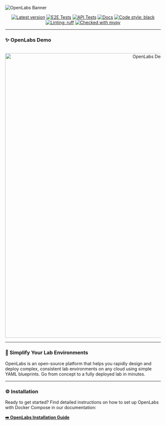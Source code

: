 ![OpenLabs Banner](https://github.com/user-attachments/assets/752fab1b-8414-4529-a162-1b3275f3c2ee)

<p align="center">
<a href="https://github.com/OpenLabsHQ/OpenLabs/releases"><img alt="Latest version" src="https://img.shields.io/github/v/release/OpenLabsHQ/OpenLabs"></a>
<a href="https://github.com/OpenLabsHQ/OpenLabs"><img alt="E2E Tests" src="https://img.shields.io/github/actions/workflow/status/OpenLabsHQ/OpenLabs/e2e_tests.yml?branch=main&label=E2E%20Tests"></a>
<a href="https://github.com/OpenLabsHQ/OpenLabs"><img alt="API Tests" src="https://img.shields.io/github/actions/workflow/status/OpenLabsHQ/OpenLabs/api_tests.yml?branch=main&label=API%20Tests"></a>
<a href="https://github.com/OpenLabsHQ/OpenLabs"><img alt="Docs" src="https://img.shields.io/github/actions/workflow/status/OpenLabsHQ/OpenLabs/mdbook.yml?branch=main&label=Docs"></a>
<a href="https://github.com/psf/black"><img alt="Code style: black" src="https://img.shields.io/badge/code%20style-black-000000.svg"></a>
<a href="https://github.com/astral-sh/ruff"><img alt="Linting: ruff" src="https://img.shields.io/endpoint?url=https://raw.githubusercontent.com/astral-sh/ruff/main/assets/badge/v2.json"></a>
<a href="https://mypy-lang.org/"><img alt="Checked with mypy" src="https://www.mypy-lang.org/static/mypy_badge.svg"></a>
</p>

---

### ✨ OpenLabs Demo

<p align="center">
  <img src="https://github.com/user-attachments/assets/2e1d59f8-bc79-41bd-b04c-757c8af94ee9" alt="OpenLabs Demo" width="920"/>
</p>

---

### 🚀 Simplify Your Lab Environments

OpenLabs is an open-source platform that helps you rapidly design and deploy complex, consistent lab environments on any cloud using simple YAML blueprints. Go from concept to a fully deployed lab in minutes.

---

### ⚙️ Installation

Ready to get started? Find detailed instructions on how to set up OpenLabs with Docker Compose in our documentation:

**[➡️ OpenLabs Installation Guide](https://docs.openlabs.sh/guides/installation.html)**


